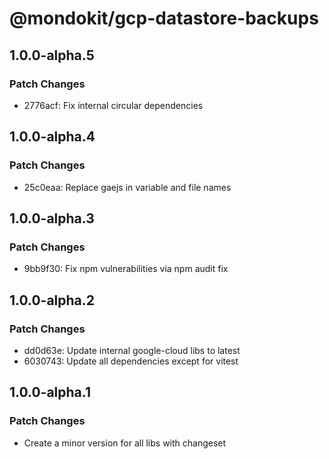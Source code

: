 # @mondokit/gcp-datastore-backups

## 1.0.0-alpha.5

### Patch Changes

- 2776acf: Fix internal circular dependencies

## 1.0.0-alpha.4

### Patch Changes

- 25c0eaa: Replace gaejs in variable and file names

## 1.0.0-alpha.3

### Patch Changes

- 9bb9f30: Fix npm vulnerabilities via npm audit fix

## 1.0.0-alpha.2

### Patch Changes

- dd0d63e: Update internal google-cloud libs to latest
- 6030743: Update all dependencies except for vitest

## 1.0.0-alpha.1

### Patch Changes

- Create a minor version for all libs with changeset
